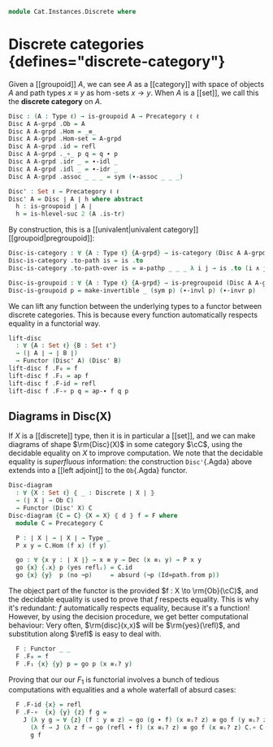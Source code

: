 <!--
```agda
open import 1Lab.HLevel.Closure

open import Cat.Functor.Naturality
open import Cat.Instances.Product
open import Cat.Groupoid
open import Cat.Morphism
open import Cat.Prelude

open import Data.Id.Base
open import Data.Dec

import Cat.Reasoning
```
-->

```agda
module Cat.Instances.Discrete where
```

<!--
```agda
private variable
  ℓ ℓ' : Level
  X : Type ℓ
  C : Precategory ℓ ℓ'

open Precategory
open Functor
open _=>_
```
-->

# Discrete categories {defines="discrete-category"}

Given a [[groupoid]] $A$, we can see $A$ as a [[category]] with
space of objects $A$ and path types $x \equiv y$ as $\hom$-sets $x \to
y$. When $A$ is a [[set]], we call this the **discrete category** on $A$.

```agda
Disc : (A : Type ℓ) → is-groupoid A → Precategory ℓ ℓ
Disc A A-grpd .Ob = A
Disc A A-grpd .Hom = _≡_
Disc A A-grpd .Hom-set = A-grpd
Disc A A-grpd .id = refl
Disc A A-grpd ._∘_ p q = q ∙ p
Disc A A-grpd .idr _ = ∙-idl _
Disc A A-grpd .idl _ = ∙-idr _
Disc A A-grpd .assoc _ _ _ = sym (∙-assoc _ _ _)

Disc' : Set ℓ → Precategory ℓ ℓ
Disc' A = Disc ∣ A ∣ h where abstract
  h : is-groupoid ∣ A ∣
  h = is-hlevel-suc 2 (A .is-tr)
```

By construction, this is a [[univalent|univalent category]]
[[groupoid|pregroupoid]]:

```agda
Disc-is-category : ∀ {A : Type ℓ} {A-grpd} → is-category (Disc A A-grpd)
Disc-is-category .to-path is = is .to
Disc-is-category .to-path-over is = ≅-pathp _ _ _ λ i j → is .to (i ∧ j)

Disc-is-groupoid : ∀ {A : Type ℓ} {A-grpd} → is-pregroupoid (Disc A A-grpd)
Disc-is-groupoid p = make-invertible _ (sym p) (∙-invl p) (∙-invr p)
```

We can lift any function between the underlying types to a functor
between discrete categories. This is because every function
automatically respects equality in a functorial way.

```agda
lift-disc
  : ∀ {A : Set ℓ} {B : Set ℓ'}
  → (∣ A ∣ → ∣ B ∣)
  → Functor (Disc' A) (Disc' B)
lift-disc f .F₀ = f
lift-disc f .F₁ = ap f
lift-disc f .F-id = refl
lift-disc f .F-∘ p q = ap-∙ f q p
```

<!--
```agda
Codisc' : ∀ {ℓ'} → Type ℓ → Precategory ℓ ℓ'
Codisc' x .Ob = x
Codisc' x .Hom _ _ = Lift _ ⊤
Codisc' x .Hom-set _ _ = is-prop→is-set (λ _ _ i → lift tt)
Codisc' x .id = lift tt
Codisc' x ._∘_ _ _ = lift tt
Codisc' x .idr _ = refl
Codisc' x .idl _ = refl
Codisc' x .assoc _ _ _ = refl
```
-->

## Diagrams in Disc(X)

If $X$ is a [[discrete]] type, then it is in
particular a [[set]], and we can make diagrams of shape
$\rm{Disc}(X)$ in some category $\cC$, using the decidable
equality on $X$ to improve computation. We note that the decidable
equality is _superfluous_ information: the construction `Disc'`{.Agda}
above extends into a [[left adjoint]] to the `Ob`{.Agda} functor.

```agda
Disc-diagram
  : ∀ {X : Set ℓ} ⦃ _ : Discrete ∣ X ∣ ⦄
  → (∣ X ∣ → Ob C)
  → Functor (Disc' X) C
Disc-diagram {C = C} {X = X} ⦃ d ⦄ f = F where
  module C = Precategory C

  P : ∣ X ∣ → ∣ X ∣ → Type _
  P x y = C.Hom (f x) (f y)

  go : ∀ {x y : ∣ X ∣} → x ≡ y → Dec (x ≡ᵢ y) → P x y
  go {x} {.x} p (yes reflᵢ) = C.id
  go {x} {y}  p (no ¬p)     = absurd (¬p (Id≃path.from p))
```

The object part of the functor is the provided $f : X \to
\rm{Ob}(\cC)$, and the decidable equality is used to prove that
$f$ respects equality. This is why it's redundant: $f$ automatically
respects equality, because it's a function! However, by using the
decision procedure, we get better computational behaviour: Very often,
$\rm{disc}(x,x)$ will be $\rm{yes}(\refl)$, and
substitution along $\refl$ is easy to deal with.

```agda
  F : Functor _ _
  F .F₀ = f
  F .F₁ {x} {y} p = go p (x ≡ᵢ? y)
```

Proving that our our $F_1$ is functorial involves a bunch of tedious
computations with equalities and a whole waterfall of absurd cases:

```agda
  F .F-id {x} = refl
  F .F-∘  {x} {y} {z} f g =
    J (λ y g → ∀ {z} (f : y ≡ z) → go (g ∙ f) (x ≡ᵢ? z) ≡ go f (y ≡ᵢ? z) C.∘ go g (x ≡ᵢ? y))
      (λ f → J (λ z f → go (refl ∙ f) (x ≡ᵢ? z) ≡ go f (x ≡ᵢ? z) C.∘ C.id) (sym (C.idr _)) f)
      g f
```

<!--
```agda
Disc'-adjunct
  : ∀ { iss : is-groupoid X}
  → (X → Ob C)
  → Functor (Disc X iss) C
Disc'-adjunct {C = C} F .F₀ = F
Disc'-adjunct {C = C} F .F₁ p = subst (C .Hom (F _) ⊙ F) p (C .id)
Disc'-adjunct {C = C} F .F-id = transport-refl _
Disc'-adjunct {C = C} {iss} F .F-∘ {x} {y} {z} f g = path where
  import Cat.Reasoning C as C
  go = Disc'-adjunct {C = C} {iss} F .F₁
  abstract
    path : go (g ∙ f) ≡ C ._∘_ (go f) (go g)
    path =
      J' (λ y z f → ∀ {x} (g : x ≡ y) → go (g ∙ f) ≡ go f C.∘ go g)
        (λ x g → subst-∙ (C .Hom (F _) ⊙ F) _ _ _
              ∙∙ transport-refl _
              ∙∙ C.introl (transport-refl _))
        f {x} g

Disc-adjunct
  : ∀ ⦃ iss : H-Level {ℓ} X 3 ⦄
  → (X → Ob C)
  → Functor (Disc X (hlevel 3)) C
Disc-adjunct = Disc'-adjunct {iss = hlevel 3}

Disc-into
  : ∀ {ℓ} (X : Set ℓ)
  → (F : C .Ob → ∣ X ∣)
  → (F₁ : ∀ {x y} → C .Hom x y → F x ≡ F y)
  → Functor C (Disc' X)
Disc-into X F F₁ .F₀ = F
Disc-into X F F₁ .F₁ = F₁
Disc-into X F F₁ .F-id = X .is-tr _ _ _ _
Disc-into X F F₁ .F-∘ _ _ = X .is-tr _ _ _ _
```
-->

<!--
```agda
Disc-natural
  : ∀ {X : Set ℓ}
  → {F G : Functor (Disc' X) C}
  → (∀ x → C .Hom (F .F₀ x) (G .F₀ x))
  → F => G
Disc-natural fam .η = fam
Disc-natural {C = C} {F = F} {G = G} fam .is-natural x y f =
  J (λ y p → fam y C.∘ F .F₁ p ≡ G .F₁ p C.∘ fam x)
    (C.elimr (F .F-id) ∙ C.introl (G .F-id))
    f
  where module C = Cat.Reasoning C

Disc-natural₂
  : ∀ {X : Type ℓ} {Y : Type ℓ'}
  → {issx : is-groupoid X} {issy : is-groupoid Y}
  → {F G : Functor (Disc X issx ×ᶜ Disc Y issy) C}
  → ((x : X × Y) → C .Hom (F .F₀ x) (G .F₀ x))
  → F => G
Disc-natural₂ fam .η = fam
Disc-natural₂ {C = C} {F = F} {G = G} fam .is-natural x y (p , q) =
  J (λ y' p' → fam y' C.∘ F .F₁ (ap fst p' , ap snd p')
             ≡ G .F₁ (ap fst p' , ap snd p') C.∘ fam x)
    (C.elimr (F .F-id) ∙ C.introl (G .F-id))
    (Σ-pathp p q)
  where module C = Cat.Reasoning C

open _≅_
open Inverses
Disc-natural-iso : ∀ {X : Set ℓ}
  → {F G : Functor (Disc' X) C}
  → (∀ x → Isomorphism C (F .F₀ x) (G .F₀ x))
  → F ≅ⁿ G
Disc-natural-iso isos .to = Disc-natural λ x → isos x .to
Disc-natural-iso isos .from = Disc-natural λ x → isos x .from
Disc-natural-iso isos .inverses = to-inversesⁿ (λ x → isos x .inverses .invl) (λ x → isos x .inverses .invr)
```
-->

